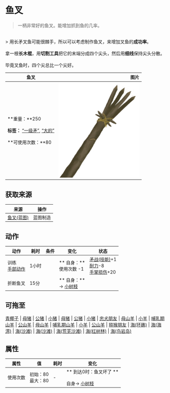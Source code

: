 # 鱼叉  
> 一柄非常好的鱼叉。能增加抓到鱼的几率。  
<br>  
> 用长矛叉鱼可能很棘手，所以可以考虑制作鱼叉，来增加叉鱼的<b>成功率</b>。<br><br>拿一根<b>长木棍</b>，用<b>切割工具</b>把它的末端分成四个尖头，然后用<b>细线</b>保持尖头分散。<br><br>毕竟叉鱼时，四个尖总比一个尖好。  
  
  鱼叉  |   图片   
 ----  |  ----:   
 **重量：**250<br><br>**标签：**	[“一级矛”](tag_Spear.md), [“大的”](tag_Large.md)<br><br>**可使用次数：**80  |  <img decoding="async" src="Sprite/SpearFishing.png" href="a.md" style="max-width:300px;max-height:300px;">   
  
## 获取来源  
来源  |  操作  
----  |  ----  
[鱼叉(蓝图)](Bp_FishingSpear.md)  |  蓝图制造  
## 动作  
动作  |  耗时  |  条件  |  变化  |  状态  
----  |  ----  |  ----  |  ----  |  ----  
训练<br>[手部动作](HandAction.md)  |  1小时  |    |  ** 自身：**<br>使用次数  -1  |  [矛战(技能)](Skill_SpearFighting.md)+1<br>[耐力](Stamina.md)-8<br>[手掌损伤](HandDamage.md)+20  
折断鱼叉<br>  |  15分  |    |  ** 自身：**<br>→ [小树枝](Sticks.md)  |    
## 可拖至  
[青椰子](CoconutHusked.md) | [母猪](BoarEnclosureFemale.md) | [公猪](BoarEnclosureMale.md) | [小猪](BoarEnclosurePiglet.md) | [母猪](BoarTiedFemale.md) | [公猪](BoarTiedMale.md) | [小猪](BoarTiedPiglet.md) | [忠犬朋友](DogFriend.md) | [母山羊](GoatEnclosureFemale.md) | [小羊](GoatEnclosureKid.md) | [哺乳期山羊](GoatEnclosureLactating.md) | [公山羊](GoatEnclosureMale.md) | [母山羊](GoatTiedFemale.md) | [哺乳期山羊](GoatTiedFemaleLactating.md) | [小羊](GoatTiedKid.md) | [公山羊](GoatTiedMale.md) | [猕猴朋友](MacaqueFriend.md) | [海(环礁)](Sea_Atoll.md) | [海(海湾)](Sea_Bay.md) | [海(沙滩)](Sea_Beach.md) | [海(沙滩)](Sea_Cove.md) | [海(荒芜沙滩)](Sea_DesolateBeach.md) | [海(红树林)](Sea_Mangroves.md) | [海(鸟岩岛)](Sea_Rocks.md)  
## 属性   
属性  |  值  |  耗时  |  变化  
----  |  ----  |  ----  |  ----  
使用次数  |  初始：80<br>最大：80  |  -  |  ** 到达0时：鱼叉坏了 **<br><br>自身→ [小树枝](Sticks.md)  


<script>document.title="鱼叉 - 卡牌生存百科 Card Survival Wiki";</script>